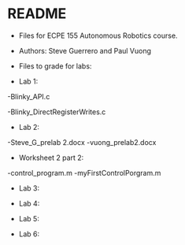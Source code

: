 # README #

* Files for ECPE 155 Autonomous Robotics course.
* Authors: Steve Guerrero and Paul Vuong

* Files to grade for labs:

* Lab 1:

-Blinky_API.c

-Blinky_DirectRegisterWrites.c
	
* Lab 2:

-Steve_G_prelab 2.docx
-vuong_prelab2.docx

* Worksheet 2 part 2:

-control_program.m
-myFirstControlPorgram.m
	
	
* Lab 3:
	
	
* Lab 4:
	
	
* Lab 5:
	
	
* Lab 6:
	
	